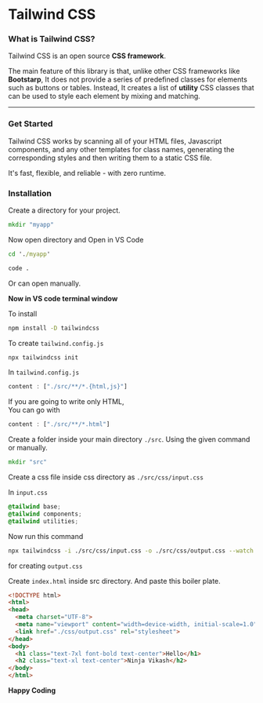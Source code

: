 # Tailwind CSS
### What is Tailwind CSS?

Tailwind CSS is an open source **CSS framework**.

The main feature of this library is that, unlike other CSS frameworks like **Bootstarp**, It does not provide a series of predefined classes for elements such as buttons or tables. Instead, It creates a list of **utility** CSS classes that can be used to style each element by mixing and
matching.

---
### Get Started

Tailwind CSS works by scanning all of your HTML files, Javascript components, and any other templates for class names, generating the corresponding styles and then writing them to a static CSS file.

It's fast, flexible, and reliable - with zero runtime.

### Installation
Create a directory for your project.
```cmd
mkdir "myapp"
```
Now open directory and Open in VS Code
```cmd
cd './myapp'
```
```bash
code .
```
Or can open manually.

**Now in VS code terminal window**

To install
```bash
npm install -D tailwindcss
```
To create `tailwind.config.js`
```bash
npx tailwindcss init
```
In `tailwind.config.js`
```js
content : ["./src/**/*.{html,js}"]
```
If you are going to write only HTML, <br> You can go with
```js
content : ["./src/**/*.html"]
```
Create a folder inside your main directory `./src`. Using the given command or manually.
```cmd
mkdir "src"
```
Create a css file inside css directory as `./src/css/input.css`

In `input.css`
```css
@tailwind base;
@tailwind components;
@tailwind utilities;
```
Now run this command
```bash
npx tailwindcss -i ./src/css/input.css -o ./src/css/output.css --watch
```
for creating `output.css`

Create `index.html` inside src directory. And paste this boiler plate.
```html
<!DOCTYPE html>
<html>
<head>
  <meta charset="UTF-8">
  <meta name="viewport" content="width=device-width, initial-scale=1.0">
  <link href="./css/output.css" rel="stylesheet">
</head>
<body>
  <h1 class="text-7xl font-bold text-center">Hello</h1>
  <h2 class="text-xl text-center">Ninja Vikash</h2>
</body>
</html>
```
**Happy Coding**